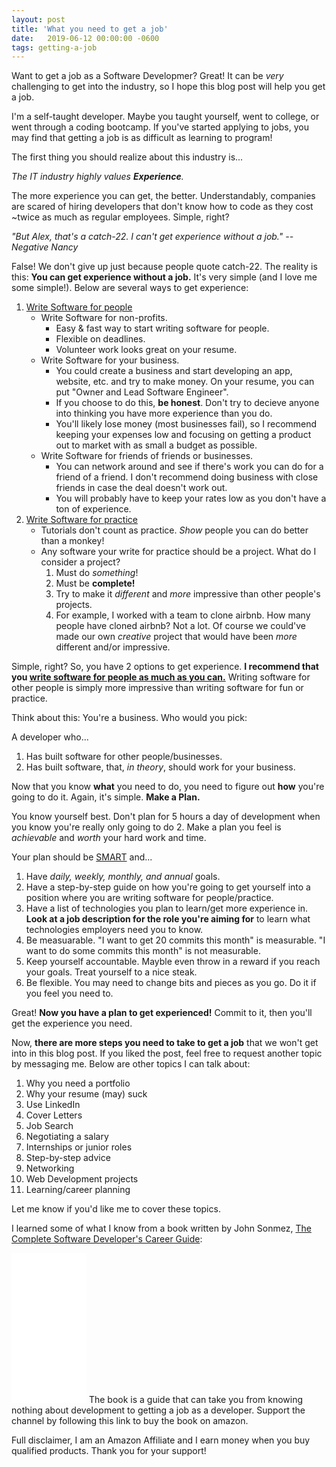 ```yaml
---
layout: post
title: 'What you need to get a job'
date:   2019-06-12 00:00:00 -0600
tags: getting-a-job 
---
```

Want to get a job as a Software Developmer? Great! It can be _very_ challenging to get into the industry, so I hope this blog post will help you get a job.

I'm a self-taught developer. Maybe you taught yourself, went to college, or went through a coding bootcamp. If you've started applying to jobs, you may find that getting a job is as difficult as learning to program!

The first thing you should realize about this industry is...

_The IT industry highly values **Experience**._

The more experience you can get, the better. Understandably, companies are scared of hiring developers that don't know how to code as they cost ~twice as much as regular employees. Simple, right?

_"But Alex, that's a catch-22. I can't get experience without a job." --Negative Nancy_

False! We don't give up just because people quote catch-22. The reality is this: **You can get experience without a job.** It's very simple (and I love me some simple!). Below are several ways to get experience:

1. <u>Write Software for people</u>
    * Write Software for non-profits.
        * Easy &amp; fast way to start writing software for people.
        * Flexible on deadlines.
        * Volunteer work looks great on your resume.
    * Write Software for your business.
        * You could create a business and start developing an app, website, etc. and try to make money. On your resume, you can put "Owner and Lead Software Engineer".
        * If you choose to do this, **be honest**. Don't try to decieve anyone into thinking you have more experience than you do.
        * You'll likely lose money (most businesses fail), so I recommend keeping your expenses low and focusing on getting a product out to market with as small a budget as possible.
    * Write Software for friends of friends or businesses.
        * You can network around and see if there's work you can do for a friend of a friend. I don't recommend doing business with close friends in case the deal doesn't work out.
        * You will probably have to keep your rates low as you don't have a ton of experience.
2. <u>Write Software for practice</u>
    * Tutorials don't count as practice. _Show_ people you can do better than a monkey!
    * Any software your write for practice should be a project. What do I consider a project?
        1. Must do _something_!
        2. Must be **complete!**
        3. Try to make it _different_ and _more_ impressive than other people's projects.
        4. For example, I worked with a team to clone airbnb. How many people have cloned airbnb? Not a lot. Of course we could've made our own _creative_ project that would have been _more_ different and/or impressive.

Simple, right? So, you have 2 options to get experience. **I recommend that you <u>write software for people as much as you can.</u>** Writing software for other people is simply more impressive than writing software for fun or practice.

Think about this: You're a business. Who would you pick:

A developer who...
1. Has built software for other people/businesses.
2. Has built software, that, _in theory_, should work for your business.

Now that you know **what** you need to do, you need to figure out **how** you're going to do it. Again, it's simple. **Make a Plan.**

You know yourself best. Don't plan for 5 hours a day of development when you know you're really only going to do 2. Make a plan you feel is _achievable_ and _worth_ your hard work and time.

Your plan should be [SMART](https://www.smartsheet.com/blog/essential-guide-writing-smart-goals) and...

1. Have _daily, weekly, monthly, and annual_ goals.
2. Have a step-by-step guide on how you're going to get yourself into a position where you are writing software for people/practice.
3. Have a list of technologies you plan to learn/get more experience in. **Look at a job description for the role you're aiming for** to learn what technologies employers need you to know.
4. Be measuarable. "I want to get 20 commits this month" is measurable. "I want to do some commits this month" is not measurable.
5. Keep yourself accountable. Mayble even throw in a reward if you reach your goals. Treat yourself to a nice steak.
6. Be flexible. You may need to change bits and pieces as you go. Do it if you feel you need to.

Great! **Now you have a plan to get experienced!** Commit to it, then you'll get the experience you need. 

Now, **there are more steps you need to take to get a job** that we won't get into in this blog post. If you liked the post, feel free to request another topic by messaging me. Below are other topics I can talk about:

1. Why you need a portfolio
2. Why your resume (may) suck
3. Use LinkedIn
4. Cover Letters
5. Job Search
6. Negotiating a salary
7. Internships or junior roles
8. Step-by-step advice
9. Networking
10. Web Development projects
11. Learning/career planning

Let me know if you'd like me to cover these topics.

I learned some of what I know from a book written by John Sonmez, <a href="https://www.amazon.com/gp/product/0999081411/ref=as_li_tl?ie=UTF8&tag=alexcannon-20&camp=1789&creative=9325&linkCode=as2&creativeASIN=0999081411&linkId=39972bcd3b9989de7ca8e05b60365375">The Complete Software Developer's Career Guide</a>:
<iframe style="width:120px;height:240px;" marginwidth="0" marginheight="0" scrolling="no" frameborder="0" src="//ws-na.amazon-adsystem.com/widgets/q?ServiceVersion=20070822&OneJS=1&Operation=GetAdHtml&MarketPlace=US&source=ac&ref=tf_til&ad_type=product_link&tracking_id=alexcannon-20&marketplace=amazon&region=US&placement=0999081411&asins=0999081411&linkId=c875c1ff6171a050cc3eb1e99e19dfe8&show_border=true&link_opens_in_new_window=true&price_color=333333&title_color=0066c0&bg_color=ffffff">
    </iframe>
The book is a guide that can take you from knowing nothing about development to getting a job as a developer. Support the channel by following this link to buy the book on amazon. 

Full disclaimer, I am an Amazon Affiliate and I earn money when you buy qualified products. Thank you for your support!

